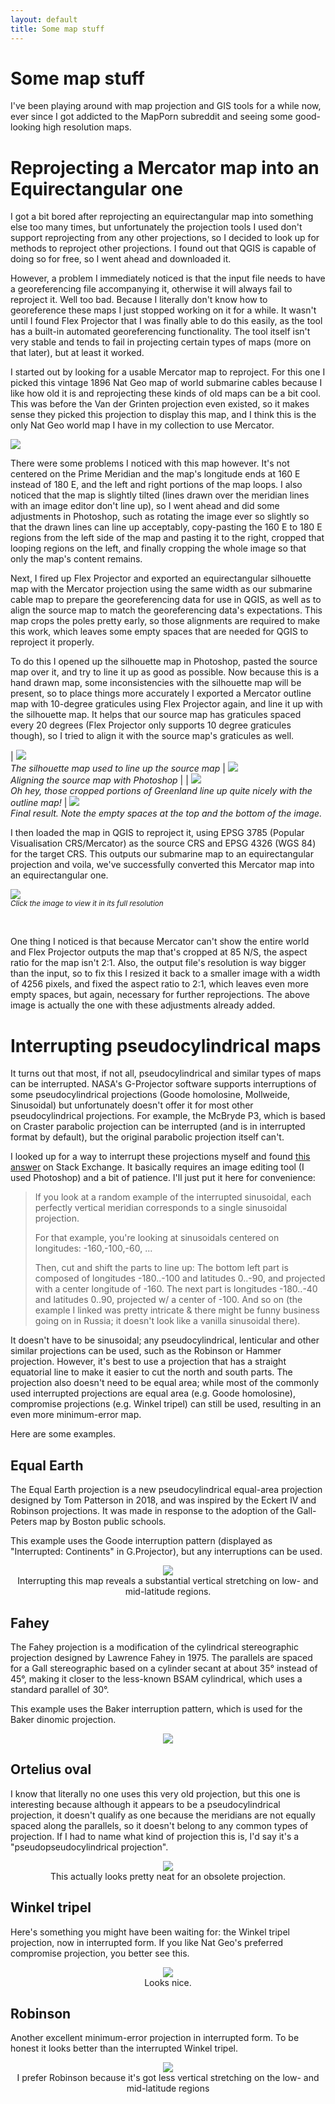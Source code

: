 ```yaml
---
layout: default
title: Some map stuff
---
```

# Some map stuff
I've been playing around with map projection and GIS tools for a while now, ever since I got addicted to the MapPorn subreddit and seeing some good-looking high resolution maps.

# Reprojecting a Mercator map into an Equirectangular one
I got a bit bored after reprojecting an equirectangular map into something else too many times, but unfortunately the projection tools I used don't support reprojecting from any other projections, so I decided to look up for methods to reproject other projections. I found out that QGIS is capable of doing so for free, so I went ahead and downloaded it.

However, a problem I immediately noticed is that the input file needs to have a georeferencing file accompanying it, otherwise it will always fail to reproject it. Well too bad. Because I literally don't know how to georeference these maps I just stopped working on it for a while. It wasn't until I found Flex Projector that I was finally able to do this easily, as the tool has a built-in automated georeferencing functionality. The tool itself isn't very stable and tends to fail in projecting certain types of maps (more on that later), but at least it worked.

I started out by looking for a usable Mercator map to reproject. For this one I picked this vintage 1896 Nat Geo map of world submarine cables because I like how old it is and reprojecting these kinds of old maps can be a bit cool. This was before the Van der Grinten projection even existed, so it makes sense they picked this projection to display this map, and I think this is the only Nat Geo world map I have in my collection to use Mercator.

[![](https://4.bp.blogspot.com/-LQhn_p2_CKo/XKDpSyjVVFI/AAAAAAAAAUg/Vw2A2YTmWDkAzK1XaqkZzfweOd6fsh4xgCLcBGAs/s1280/Submarine%2BCables%2Bof%2Bthe%2BWorld%2B%25281896%2529.jpg)](https://cdn.discordapp.com/attachments/246955903645908993/561955965973430283/Submarine_Cables_of_the_World_1896.jpg)

There were some problems I noticed with this map however. It's not centered on the Prime Meridian and the map's longitude ends at 160 E instead of 180 E, and the left and right portions of the map loops. I also noticed that the map is slightly tilted (lines drawn over the meridian lines with an image editor don't line up), so I went ahead and did some adjustments in Photoshop, such as rotating the image ever so slightly so that the drawn lines can line up acceptably, copy-pasting the 160 E to 180 E regions from the left side of the map and pasting it to the right, cropped that looping regions on the left, and finally cropping the whole image so that only the map's content remains.

Next, I fired up Flex Projector and exported an equirectangular silhouette map with the Mercator projection using the same width as our submarine cable map to prepare the georeferencing data for use in QGIS, as well as to align the source map to match the georeferencing data's expectations. This map crops the poles pretty early, so those alignments are required to make this work, which leaves some empty spaces that are needed for QGIS to reproject it properly.

To do this I opened up the silhouette map in Photoshop, pasted the source map over it, and try to line it up as good as possible. Now because this is a hand drawn map, some inconsistencies with the silhouette map will be present, so to place things more accurately I exported a Mercator outline map with 10-degree graticules using Flex Projector again, and line it up with the silhouette map. It helps that our source map has graticules spaced every 20 degrees (Flex Projector only supports 10 degree graticules though), so I tried to align it with the source map's graticules as well.

| *[![](https://3.bp.blogspot.com/-22qijdl9TZU/XKDrjI26nLI/AAAAAAAAAVE/rkD3leyRhas5_awfqyTOr6PtLzRUkXvKgCLcBGAs/s640/SillouetteMerc.png)](https://3.bp.blogspot.com/-22qijdl9TZU/XKDrjI26nLI/AAAAAAAAAVE/rkD3leyRhas5_awfqyTOr6PtLzRUkXvKgCLcBGAs/s0/SillouetteMerc.png)<br />The silhouette map used to line up the source map* | *[![](https://2.bp.blogspot.com/-9gUwCK7dJZo/XKDquFuehhI/AAAAAAAAAUs/kjOxs2WCZ6UJRSgG8IekRC66k2H4e7I4QCLcBGAs/s640/Sub1896_Sill.png)](https://2.bp.blogspot.com/-9gUwCK7dJZo/XKDquFuehhI/AAAAAAAAAUs/kjOxs2WCZ6UJRSgG8IekRC66k2H4e7I4QCLcBGAs/s0/Sub1896_Sill.png)<br />Aligning the source map with Photoshop* |
| [![](https://3.bp.blogspot.com/-UBMrrpZk2sc/XKDqu2SpcAI/AAAAAAAAAUw/TFzrqtA_TQwiAEdZw65wJ5gPjfhpOqn-QCLcBGAs/s640/Sub1896_Outline.png)](https://3.bp.blogspot.com/-UBMrrpZk2sc/XKDqu2SpcAI/AAAAAAAAAUw/TFzrqtA_TQwiAEdZw65wJ5gPjfhpOqn-QCLcBGAs/s0/Sub1896_Outline.png)<br />*Oh hey, those cropped portions of Greenland line up quite nicely with the outline map!* | [![](https://4.bp.blogspot.com/-758Xgp-uel0/XKDqvFIgDII/AAAAAAAAAU0/pSOj9ZLz5toSLNp_LKWxxPCHXlbjDkr8ACLcBGAs/s640/Sub1896_Mercator.png)](https://4.bp.blogspot.com/-758Xgp-uel0/XKDqvFIgDII/AAAAAAAAAU0/pSOj9ZLz5toSLNp_LKWxxPCHXlbjDkr8ACLcBGAs/s0/Sub1896_Mercator.png)<br />*Final result. Note the empty spaces at the top and the bottom of the image.*

I then loaded the map in QGIS to reproject it, using EPSG 3785 (Popular Visualisation CRS/Mercator) as the source CRS and EPSG 4326 (WGS 84) for the target CRS. This outputs our submarine map to an equirectangular projection and voila, we've successfully converted this Mercator map into an equirectangular one.

[![](https://2.bp.blogspot.com/-FLBLU1-wo6g/XKD-jEJE6wI/AAAAAAAAAVo/gwqd3hxU8VIAy4uggiJwnFlR-jBHGIcswCLcBGAs/s1280/Sub1896WGS84_NoSilhouette.png)](https://chemistzombie.files.wordpress.com/2019/03/sub1896wgs84_nosilhouette.png)<br />*<small>Click the image to view it in its full resolution</small>*

<br />  

One thing I noticed is that because Mercator can't show the entire world and Flex Projector outputs the map that's cropped at 85 N/S, the aspect ratio for the map isn't 2:1. Also, the output file's resolution is way bigger than the input, so to fix this I resized it back to a smaller image with a width of 4256 pixels, and fixed the aspect ratio to 2:1, which leaves even more empty spaces, but again, necessary for further reprojections. The above image is actually the one with these adjustments already added.

# Interrupting pseudocylindrical maps
It turns out that most, if not all, pseudocylindrical and similar types of maps can be interrupted. NASA's G-Projector software supports interruptions of some pseudocylindrical projections (Goode homolosine, Mollweide, Sinusoidal) but unfortunately doesn't offer it for most other pseudocylindrical projections. For example, the McBryde P3, which is based on Craster parabolic projection can be interrupted (and is in interrupted format by default), but the original parabolic projection itself can't.

I looked up for a way to interrupt these projections myself and found [this answer](https://gis.stackexchange.com/a/1798) on Stack Exchange. It basically requires an image editing tool (I used Photoshop) and a bit of patience. I'll just put it here for convenience:

> If you look at a random example of the interrupted sinusoidal, each perfectly vertical meridian corresponds to a single sinusoidal projection.
>
> For that example, you're looking at sinusoidals centered on longitudes: -160,-100,-60, ...
>
> Then, cut and shift the parts to line up: The bottom left part is composed of longitudes -180..-100 and latitudes 0..-90, and projected with a center longitude of -160. The next part is longitudes -180..-40 and latitudes 0..90, projected w/ a center of -100. And so on (the example I linked was pretty intricate & there might be funny business going on in Russia; it doesn't look like a vanilla sinusoidal there).

It doesn't have to be sinusoidal; any pseudocylindrical, lenticular and other similar projections can be used, such as the Robinson or Hammer projection. However, it's best to use a projection that has a straight equatorial line to make it easier to cut the north and south parts. The projection also doesn't need to be equal area; while most of the commonly used interrupted projections are equal area (e.g. Goode homolosine), compromise projections (e.g. Winkel tripel) can still be used, resulting in an even more minimum-error map.

Here are some examples.

## Equal Earth
The Equal Earth projection is a new pseudocylindrical equal-area projection designed by Tom Patterson in 2018, and was inspired by the Eckert IV and Robinson projections. It was made in response to the adoption of the Gall-Peters map by Boston public schools.	

This example uses the Goode interruption pattern (displayed as "Interrupted: Continents" in G.Projector), but any interruptions can be used.

<center><a href="https://1.bp.blogspot.com/-TahxeZQdPOE/XMfEpvdMd3I/AAAAAAAAAXc/Z5vP4kk8XXkmroOC76Amx81G6D3_USjEQCLcBGAs/s0/equalearth-goode-unextended.png"><img src="https://1.bp.blogspot.com/-TahxeZQdPOE/XMfEpvdMd3I/AAAAAAAAAXc/Z5vP4kk8XXkmroOC76Amx81G6D3_USjEQCLcBGAs/s640/equalearth-goode-unextended.png"></a><br />Interrupting this map reveals a substantial vertical stretching on low- and mid-latitude regions.</center>

## Fahey
The Fahey projection is a modification of the cylindrical stereographic projection designed by Lawrence Fahey in 1975.  The parallels are spaced for a Gall stereographic based on a cylinder secant at about 35° instead of 45°, making it closer to the less-known BSAM cylindrical, which uses a standard parallel of 30°.

This example uses the Baker interruption pattern, which is used for the Baker dinomic projection.

<center><a href="https://3.bp.blogspot.com/-RStgjpPgPJA/XMfUuXLa0cI/AAAAAAAAAX0/DsZ_tTH8dlkxPZdsF_9lv-PlJXOsZGsywCLcBGAs/s0/fahey-baker.png"><img src="https://3.bp.blogspot.com/-RStgjpPgPJA/XMfUuXLa0cI/AAAAAAAAAX0/DsZ_tTH8dlkxPZdsF_9lv-PlJXOsZGsywCLcBGAs/s640/fahey-baker.png"></a><br /></center>

## Ortelius oval
I know that literally no one uses this very old projection, but this one is interesting because although it appears to be a pseudocylindrical projection, it doesn't qualify as one because the meridians are not equally spaced along the parallels, so it doesn't belong to any common types of projection. If I had to name what kind of projection this is, I'd say it's a "pseudopseudocylindrical projection".	

<center><a href="https://2.bp.blogspot.com/-0ybNZqncwQU/XMnquVFErRI/AAAAAAAAAYo/lLNdBopGUUcQIsMB2SmWpSRniZPikdqVQCLcBGAs/s0/ortel-baker.png"><img src="https://2.bp.blogspot.com/-0ybNZqncwQU/XMnquVFErRI/AAAAAAAAAYo/lLNdBopGUUcQIsMB2SmWpSRniZPikdqVQCLcBGAs/s640/ortel-baker.png"></a><br />This actually looks pretty neat for an obsolete projection.</center>

## Winkel tripel
Here's something you might have been waiting for: the Winkel tripel projection, now in interrupted form. If you like Nat Geo's preferred compromise projection, you better see this.

<center><a href="https://1.bp.blogspot.com/-QhegUUdL8ZY/XMnhskckm1I/AAAAAAAAAYM/PYYO7IM9p4oAy5nhUt0Vk9UVt_xtBVxRQCLcBGAs/s0/winkel-goode.png"><img src="https://1.bp.blogspot.com/-QhegUUdL8ZY/XMnhskckm1I/AAAAAAAAAYM/PYYO7IM9p4oAy5nhUt0Vk9UVt_xtBVxRQCLcBGAs/s640/winkel-goode.png"></a><br />Looks nice.</center>

## Robinson
Another excellent minimum-error projection in interrupted form. To be honest it looks better than the interrupted Winkel tripel.

<center><a href="https://1.bp.blogspot.com/-FKZRUBQhSGQ/XMnqkI_MB_I/AAAAAAAAAYk/9Cg2Vha2U2cHRLsSC5iZPpRZtE4AFiR0ACLcBGAs/s0/robinson-goode.png"><img src="https://1.bp.blogspot.com/-FKZRUBQhSGQ/XMnqkI_MB_I/AAAAAAAAAYk/9Cg2Vha2U2cHRLsSC5iZPpRZtE4AFiR0ACLcBGAs/s640/robinson-goode.png"></a><br />I prefer Robinson because it's got less vertical stretching on the low- and mid-latitude regions</center>